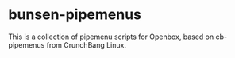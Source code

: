 # bunsen-pipemenus
This is a collection of pipemenu scripts for Openbox, based on cb-pipemenus from CrunchBang Linux.
